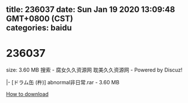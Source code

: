 
title: 236037
date: Sun Jan 19 2020 13:09:48 GMT+0800 (CST)    
categories: baidu
---

# 236037
size: 3.60 MB
 搜索 - 腐女久久资源网 耽美久久资源网 - Powered by Discuz!
 
|- [ドラム缶 (杵)] abnormal非日常.rar - 3.60 MB

[How to download](https://bpcam.bemobtrk.com/go/2ceec3aa-1ca2-46d6-b9ff-aaa5c184517c?jno=384)